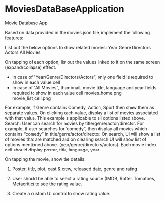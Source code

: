# MoviesDataBaseApplication
Movie Database App

Based on data provided in the movies.json file, implement the following features:

List out the below options to show related movies:
Year
Genre
Directors
Actors
All Movies

On tapping of each option, list out the values linked to it on the same screen (expand/collapse) effect. 
- In case of "Year/Genre/Directors/Actors", only one field is required to show in each value cell
- In case of "All Movies", thumbnail, movie title, language and year fields required to show in each value cell
movies_home.png
movie_list_cell.png

For example, if Genre contains Comedy, Action, Sport then show them as separate values. On clicking each value, display a list of movies associated with that value. This example is applicable to all options listed above.
Search: User can search for movies by title/genre/actor/director. For example, if user searches for “comedy”, then display all movies which contains “comedy” in title/genre/actor/director. 
On search, UI will show a list of movies that are matched and on clearing search UI will show list of options mentioned above. (year/genre/directors/actors). Each movie index cell should display poster, title, language, year.

On tapping the movie, show the details:

1. Poster, title, plot, cast & crew, released date, genre and rating

2. User should be able to select a rating source (IMDB, Rotten Tomatoes, Metacritic) to see the rating value. 

3. Create a custom UI control to show rating value.
